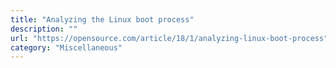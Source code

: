 ```yaml
---
title: "Analyzing the Linux boot process"
description: ""
url: "https://opensource.com/article/18/1/analyzing-linux-boot-process"
category: "Miscellaneous"
---
```

